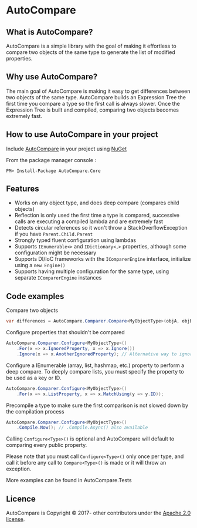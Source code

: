 AutoCompare
===========

What is AutoCompare?
--------------------

AutoCompare is a simple library with the goal of making it effortless to compare two objects of the same type to generate the list of modified properties.

Why use AutoCompare?
--------------------

The main goal of AutoCompare is making it easy to get differences between two objects of the same type. AutoCompare builds an Expression Tree the first time you compare a type so the first call is always slower. Once the Expression Tree is built and compiled, comparing two objects becomes extremely fast. 

How to use AutoCompare in your project
--------------------------------------

Include [AutoCompare](https://www.nuget.org/packages/AutoCompare.Core/) in your project using [NuGet](https://www.nuget.org/)

From the package manager console : 

    PM> Install-Package AutoCompare.Core

Features
--------

* Works on any object type, and does deep compare (compares child objects)
* Reflection is only used the first time a type is compared, successive calls are executing a compiled lambda and are extremely fast
* Detects circular references so it won't throw a StackOverflowException if you have `Parent.Child.Parent`
* Strongly typed fluent configuration using lambdas
* Supports `IEnumerable<>` and `IDictionary<,>` properties, although some configuration might be necessary
* Supports DI/IoC frameworks with the `IComparerEngine` interface, initialize using a `new Engine()`
* Supports having multiple configuration for the same type, using separate `IComparerEngine` instances

Code examples
-------------

Compare two objects
```c#
var differences = AutoCompare.Comparer.Compare<MyObjectType>(objA, objB);
```

Configure properties that shouldn't be compared
```c#
AutoCompare.Comparer.Configure<MyObjectType>()
    .For(x => x.IgnoredProperty, x => x.Ignore()) 
    .Ignore(x => x.AnotherIgnoredProperty); // Alternative way to ignore a property
```

Configure a IEnumerable (array, list, hashmap, etc.) property to perform a deep compare. To deeply compare lists, you must specify the property to be used as a key or ID. 
```c#
AutoCompare.Comparer.Configure<MyObjectType>()
    .For(x => x.ListProperty, x => x.MatchUsing(y => y.ID));
```

Precompile a type to make sure the first comparison is not slowed down by the compilation process
```c#
AutoCompare.Comparer.Configure<MyObjectType>()
	.Compile.Now(); // .Compile.Async() also available
```

Calling `Configure<Type>()` is optional and AutoCompare will default to comparing every public property. 

Please note that you must call `Configure<Type>()` only once per type, and call it before any call to `Compare<Type>()` is made or it will throw an exception.

More examples can be found in AutoCompare.Tests

Licence
-------

AutoCompare is Copyright &copy; 2017- other contributors under the [Apache 2.0 license](LICENSE.txt).
